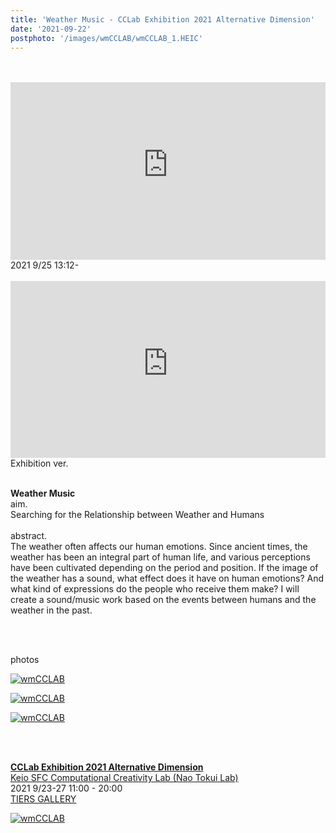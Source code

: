 ```yaml
---
title: 'Weather Music - CCLab Exhibition 2021 Alternative Dimension'
date: '2021-09-22'
postphoto: '/images/wmCCLAB/wmCCLAB_1.HEIC'
---
```

<br>
<br>


<div style="position:relative; padding-bottom:56.25%; height:0; overflow:hidden;" >
<iframe style="position: absolute; top: 0; left: 0; width: 100%; height: 100%;" width="560" height="315" src="https://www.youtube-nocookie.com/embed/HcdBBG3RK0s" title="YouTube video player" frameborder="0" allow="accelerometer; autoplay; clipboard-write; encrypted-media; gyroscope; picture-in-picture" allowfullscreen></iframe>
</div>
2021 9/25 13:12-

<br>
<br>

<div  style="position:relative; padding-bottom:56.25%; height:0; overflow:hidden;" >
<iframe style="position: absolute; top: 0; left: 0; width: 100%; height: 100%;" width="560" height="315" src="https://www.youtube-nocookie.com/embed/b2yrHDaHACM" title="YouTube video player" frameborder="0" allow="accelerometer; autoplay; clipboard-write; encrypted-media; gyroscope; picture-in-picture" allowfullscreen></iframe>
</div>
Exhibition ver.

<br>
<br>

<strong>Weather Music</strong> <br>
aim. <br>
Searching for the Relationship between Weather and Humans <br>
<br>
abstract.<br>
The weather often affects our human emotions. Since ancient times, the weather has been an integral part of human life, and various perceptions have been cultivated depending on the period and position. If the image of the weather has a sound, what effect does it have on human emotions? And what kind of expressions do the people who receive them make? I will create a sound/music work based on the events between humans and the weather in the past. <br>

<br>
<br>

photos <br>

[![wmCCLAB](/images/wmCCLAB/wmCCLAB_2.jpg)](https://www.instagram.com/pokaryosy) <br>

[![wmCCLAB](/images/wmCCLAB/wmCCLAB_3.jpg)](https://www.instagram.com/pokaryosy) <br>

[![wmCCLAB](/images/wmCCLAB/wmCCLAB_4.jpg)](https://www.instagram.com/pokaryosy) <br>

<br>
<br>

<strong> [CCLab Exhibition 2021 Alternative Dimension](https://alternative-dimension.cc/) </strong> <br>
[Keio SFC Computational Creativity Lab (Nao Tokui Lab)](https://cclab.sfc.keio.ac.jp/) <br>
2021 9/23-27 11:00 - 20:00 <br>
[TIERS GALLERY](https://www.arakawagrip.co.jp/tiersgallery/) <br>

[![wmCCLAB](/images/wmCCLAB/wmCCLAB_5.jpg)](https://alternative-dimension.cc/) <br>



<br>
<br>
<!-- 
#h1
##h2
###h3
####h4
#####h5
######h6
- brabra is list
**bold text**
_Italic_ or *Italic*

-->

<center>
© 2021 YOSY
</center>
<br> 